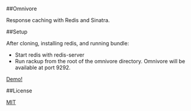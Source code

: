 ##Omnivore

Response caching with Redis and Sinatra.

##Setup

After cloning, installing redis, and running bundle:

- Start redis with redis-server
- Run rackup from the root of the omnivore directory. Omnivore will be available at port 9292.

[Demo!](http://tshr.io:9292)

##License

[MIT](http://www.opensource.org/licenses/MIT)
